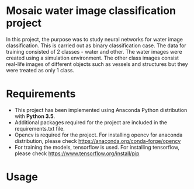 # Mosaic water image classification project

In this project, the purpose was to study neural networks for water image classification. This is carried out as binary classification case. The data for training consisted of 2 classes - water and other. The water images were created using a simulation environment. The other class images consist real-life images of different objects such as vessels and structures but they were treated as only 1 class. 

# Requirements

- This project has been implemented using Anaconda Python distribution with **Python 3.5**. 
- Additional packages required for the project are included in the requirements.txt file.
- Opencv is required for the project. For installing opencv for anaconda distribution, please check https://anaconda.org/conda-forge/opencv
- For training the models, tensorflow is used. For installing tensorflow, please check https://www.tensorflow.org/install/pip

# Usage

